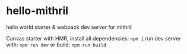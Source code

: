 # hello-mithril
hello world starter & webpack dev server for mithril

Canvas starter with HMR,
install all dependencies:
`npm i`
run dev server with:
`npm run dev`
or build:
`npm run build`
